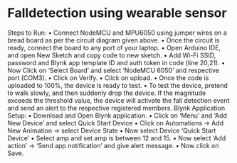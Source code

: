# Falldetection using wearable sensor
Steps to Run:
•	Connect NodeMCU and MPU6050 using jumper wires on a bread board as per the circuit diagram given above.
•	Once the circuit is ready, connect the board to any port of your laptop.
•	Open Arduino IDE, and open New Sketch and copy code to new sketch.
•	Add Wi-Fi SSID, password and Blynk app template ID and auth token in code (line 20,21).
•	Now Click on ‘Select Board’ and select ‘NodeMCU 6050’ and respective port (COM3).
•	Click on Verify.
•	Click on upload.
•	Once the code is uploaded to 100%, the device is ready to test.
•	To test the device, pretend to walk slowly, and then suddenly drop the device. If the magnitude exceeds the threshold value, the device will activate the fall detection event and send an alert to the respective registered members.
Blynk Application Setup:
•	Download and Open Blynk application.
•	Click on ‘Menu’ and ‘Add New Device’ and select Quick Start Device
•	Click on Automations -> Add New Animation -> select Device State
•	 Now select Device ‘Quick Start Device’
•	Select amp and set amp is between 12 and 15.
•	Now select ‘Add action’ -> ‘Send app notification’ and give alert message.
•	Now click on Save.

